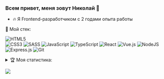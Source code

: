 ### Всем привет, меня зовут Николай 👋

- 🔥 Я Frontend-разработчиком с 2 годами опыта работы


🔨 Мой стек:

![HTML5](https://img.shields.io/badge/html5-%23E34F26.svg?style=for-the-badge&logo=html5&logoColor=white)	
![CSS3](https://img.shields.io/badge/css3-%231572B6.svg?style=for-the-badge&logo=css3&logoColor=white)
![SASS](https://img.shields.io/badge/SASS-hotpink.svg?style=for-the-badge&logo=SASS&logoColor=white)
![JavaScript](https://img.shields.io/badge/javascript-%23323330.svg?style=for-the-badge&logo=javascript&logoColor=%23F7DF1E)
![TypeScript](https://img.shields.io/badge/typescript-%23007ACC.svg?style=for-the-badge&logo=typescript&logoColor=white)
![React](https://img.shields.io/badge/react-%2320232a.svg?style=for-the-badge&logo=react&logoColor=%2361DAFB)
![Vue.js](https://img.shields.io/badge/vuejs-%2335495e.svg?style=for-the-badge&logo=vuedotjs&logoColor=%234FC08D)
![NodeJS](https://img.shields.io/badge/node.js-6DA55F?style=for-the-badge&logo=node.js&logoColor=white)
![Express.js](https://img.shields.io/badge/express.js-%23404d59.svg?style=for-the-badge&logo=express&logoColor=%2361DAFB)
![Git](https://img.shields.io/badge/git-%23F05033.svg?style=for-the-badge&logo=git&logoColor=white)


<details>
<summary>🏆 Моя статистика:</summary>

[![GitHub Streak](http://github-readme-streak-stats.herokuapp.com?user=NikolayDimitriev&theme=tokyonight-duo&mode=weekly&hide_longest_streak=true)](https://git.io/streak-stats)

[![Anurag's GitHub stats](https://github-readme-stats.vercel.app/api?username=NikolayDimitriev&theme=tokyonight)](https://github.com/anuraghazra/github-readme-stats)


</details>

![](https://komarev.com/ghpvc/?username=NikolayDimitriev)
